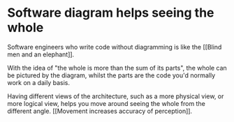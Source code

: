 # Software diagram helps seeing the whole
Software engineers who write code without diagramming is like the [[Blind men and an elephant]].

With the idea of "the whole is more than the sum of its parts", the whole can be pictured by the diagram, whilst the parts are the code you'd normally work on a daily basis.

Having different views of the architecture, such as a more physical view, or more logical view, helps you move around seeing the whole from the different angle. [[Movement increases accuracy of perception]].

<!-- #evergreen -->

<!-- {BearID:5AE40A29-E585-4605-9CD8-D2C8E8CB8030-5941-0000079FC55B59F0} -->
